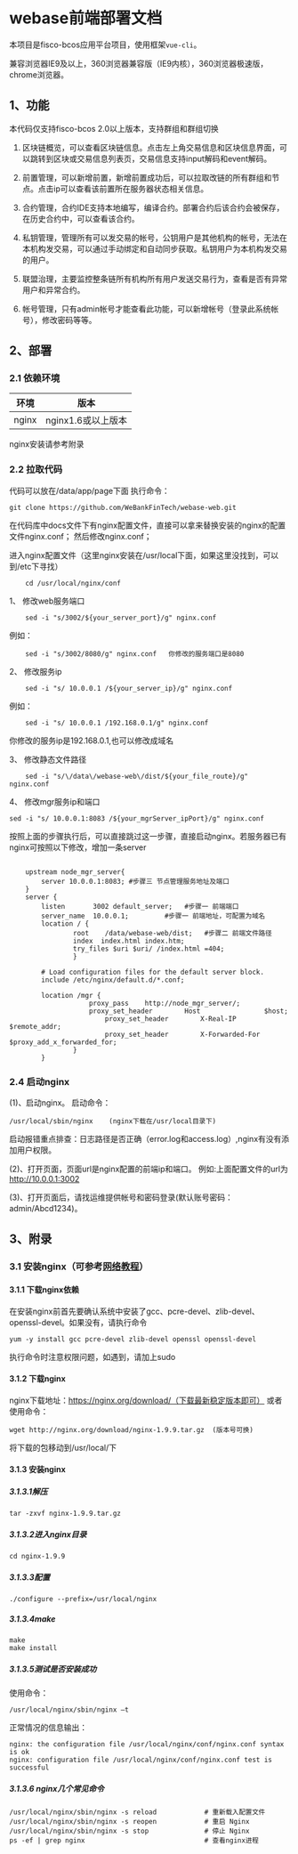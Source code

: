 # webase前端部署文档

本项目是fisco-bcos应用平台项目，使用框架`vue-cli`。

兼容浏览器IE9及以上，360浏览器兼容版（IE9内核），360浏览器极速版，chrome浏览器。

## 1、功能

本代码仅支持fisco-bcos 2.0以上版本，支持群组和群组切换

1. 区块链概览，可以查看区块链信息。点击左上角交易信息和区块信息界面，可以跳转到区块或交易信息列表页，交易信息支持input解码和event解码。

2. 前置管理，可以新增前置，新增前置成功后，可以拉取改链的所有群组和节点。点击ip可以查看该前置所在服务器状态相关信息。

4. 合约管理，合约IDE支持本地编写，编译合约。部署合约后该合约会被保存，在历史合约中，可以查看该合约。

5. 私钥管理，管理所有可以发交易的帐号，公钥用户是其他机构的帐号，无法在本机构发交易，可以通过手动绑定和自动同步获取。私钥用户为本机构发交易的用户。

6. 联盟治理，主要监控整条链所有机构所有用户发送交易行为，查看是否有异常用户和异常合约。

7. 帐号管理，只有admin帐号才能查看此功能，可以新增帐号（登录此系统帐号），修改密码等等。


## 2、部署

### 2.1 依赖环境

| 环境     | 版本              |
| ------ | --------------- |
| nginx   | nginx1.6或以上版本    |

nginx安装请参考附录

### 2.2 拉取代码

代码可以放在/data/app/page下面
执行命令：

    git clone https://github.com/WeBankFinTech/webase-web.git

在代码库中docs文件下有nginx配置文件，直接可以拿来替换安装的nginx的配置文件nginx.conf；
然后修改nginx.conf；

进入nginx配置文件（这里nginx安装在/usr/local下面，如果这里没找到，可以到/etc下寻找）
```
    cd /usr/local/nginx/conf
```

1、 修改web服务端口
```
    sed -i "s/3002/${your_server_port}/g" nginx.conf
```
例如：
```
    sed -i "s/3002/8080/g" nginx.conf   你修改的服务端口是8080
```

2、 修改服务ip
```
    sed -i "s/ 10.0.0.1 /${your_server_ip}/g" nginx.conf
```
例如： 
```
    sed -i "s/ 10.0.0.1 /192.168.0.1/g" nginx.conf
```
你修改的服务ip是192.168.0.1,也可以修改成域名

3、 修改静态文件路径
```
    sed -i "s/\/data\/webase-web\/dist/${your_file_route}/g" nginx.conf
```

4、 修改mgr服务ip和端口
```
sed -i "s/ 10.0.0.1:8083 /${your_mgrServer_ipPort}/g" nginx.conf
````

按照上面的步骤执行后，可以直接跳过这一步骤，直接启动nginx。若服务器已有nginx可按照以下修改，增加一条server
```Nginx

    upstream node_mgr_server{
        server 10.0.0.1:8083; #步骤三 节点管理服务地址及端口
    }
    server {
        listen       3002 default_server;   #步骤一 前端端口
        server_name  10.0.0.1;         #步骤一 前端地址，可配置为域名
        location / {
                root    /data/webase-web/dist;   #步骤二 前端文件路径
                index  index.html index.htm;
                try_files $uri $uri/ /index.html =404;
                }

        # Load configuration files for the default server block.
        include /etc/nginx/default.d/*.conf;

        location /mgr {
                    proxy_pass    http://node_mgr_server/;    		
                    proxy_set_header		Host				$host;
                        proxy_set_header		X-Real-IP			$remote_addr;
                        proxy_set_header		X-Forwarded-For		$proxy_add_x_forwarded_for;
                }
        }
```

### 2.4 启动nginx

(1)、启动nginx。
启动命令：

	/usr/local/sbin/nginx    (nginx下载在/usr/local目录下)

启动报错重点排查：日志路径是否正确（error.log和access.log）,nginx有没有添加用户权限。

(2)、打开页面，页面url是nginx配置的前端ip和端口。
例如:上面配置文件的url为   http://10.0.0.1:3002

(3)、打开页面后，请找运维提供帐号和密码登录(默认账号密码：admin/Abcd1234)。


## 3、附录
### 3.1 安装nginx（可参考[网络教程](http://www.runoob.com/linux/nginx-install-setup.html)）
#### 3.1.1 下载nginx依赖
在安装nginx前首先要确认系统中安装了gcc、pcre-devel、zlib-devel、openssl-devel。如果没有，请执行命令

	yum -y install gcc pcre-devel zlib-devel openssl openssl-devel
执行命令时注意权限问题，如遇到，请加上sudo
#### 3.1.2 下载nginx
nginx下载地址：https://nginx.org/download/（下载最新稳定版本即可）
或者使用命令：

	wget http://nginx.org/download/nginx-1.9.9.tar.gz  (版本号可换)
将下载的包移动到/usr/local/下
#### 3.1.3 安装nginx
##### 3.1.3.1解压
	tar -zxvf nginx-1.9.9.tar.gz

##### 3.1.3.2进入nginx目录

	cd nginx-1.9.9
##### 3.1.3.3配置

	./configure --prefix=/usr/local/nginx

##### 3.1.3.4make

	make
	make install
##### 3.1.3.5测试是否安装成功
使用命令：

	/usr/local/nginx/sbin/nginx –t
正常情况的信息输出：

	nginx: the configuration file /usr/local/nginx/conf/nginx.conf syntax is ok
	nginx: configuration file /usr/local/nginx/conf/nginx.conf test is successful

##### 3.1.3.6 nginx几个常见命令
```shell
/usr/local/nginx/sbin/nginx -s reload            # 重新载入配置文件
/usr/local/nginx/sbin/nginx -s reopen            # 重启 Nginx
/usr/local/nginx/sbin/nginx -s stop              # 停止 Nginx
ps -ef | grep nginx                              # 查看nginx进程
```

